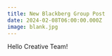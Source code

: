 ```yaml
---
title: New Blackberg Group Post
date: 2024-02-08T06:00:00.000Z
image: blank.jpg
---
```


Hello Creative Team!
